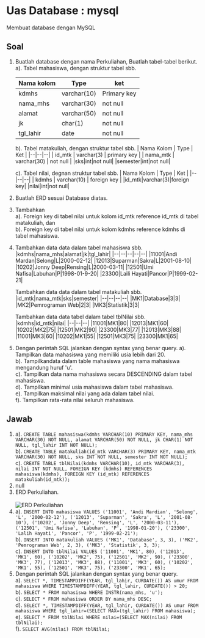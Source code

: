 # Uas Database : mysql
Membuat database dengan MySQL

## Soal
 1. Buatlah database dengan nama Perkuliahan, Buatlah tabel-tabel berikut.<br>
	 a). Tabel mahasiswa, dengan struktur tabel sbb.
		 
    |Nama kolom|Type  | ket|
    |--|--|--|
    |kdmhs |varchar(10)  | Primary key |
    |nama_mhs | varchar(30) | not null |
    |alamat | varchar(50) | not null |
    |jk | char(1) | not null |
    |tgl_lahir | date | not null|
    
	b). Tabel matakuliah, dengan struktur tabel sbb.
    | Nama Kolom | Type | Ket |
    |--|--|--|
    | id_mtk | varchar(3) | primary key |
    | nama_mtk | varchar(30) | not null |
    |sks|int|not null|
    |semester|int|not null|
    
	c). Tabel nilai, degnan struktur tabel sbb.
    | Nama Kolom | Type | Ket |
    |--|--|--|
    | kdmhs | varchar(10) | foreign key |
    |id_mtk|varchar(3)|foreign key|
    |nilai|int|not null|
    
 2. Buatlah ERD sesuai Database diatas.
 3. Tambahkan <br>
   a). Foreign key di tabel nilai untuk kolom id_mtk reference id_mtk di tabel matakuliah, dan<br>
   b). Foreign key di tabel nilai untuk kolom kdmhs reference kdmhs di tabel mahasiswa.
 4. Tambahkan data data dalam tabel mahasiswa sbb. <br>
    |kdmhs|nama_mhs|alamat|jk|tgl_lahir|
    |--|--|--|--|--|
    |11001|Andi Mardan|Selong|L|2000-02-12|
    |12013|Suparman|Sakra|L|2001-08-10|
    |10202|Jonny Deep|Rensing|L|2000-03-11|
    |12501|Umi Nafisa|Labuhan|P|1998-01-9-20|
    |23300|Laili Hayati|Pancor|P|1999-02-21|
    
    Tambahkan data data dalam tabel matakuliah sbb.<br>
    |id_mtk|nama_mtk|sks|semester|
    |--|--|--|--|
    |MK1|Database|3|3|
    |MK2|Pemrograman Web|2|3|
    |MK3|Statistik|3|3|
    
    Tambahkan data data tabel dalam tabel tblNilai sbb.<br>
    |kdmhs|id_mtk|nilai|
    |--|--|--|
    |11001|MK1|80|
    |12013|MK1|60|
    |10202|MK2|75|
    |12501|MK2|90|
    |23300|MK3|77|
    |12013|MK3|88|
    |11001|MK3|60|
    |10202|MK1|55|
    |12501|MK3|75|
    |23300|MK1|65|
 5. Dengan perintah SQL jalankan dengan syntax yang benar query.
	 a). Tampilkan data mahasiswa yang memiliki usia lebih dari 20.<br>
	 b). Tampilkandata dalam table mahasiswa yang nama mahasiswa mengandung huruf 'u'.<br>
	 c). Tampilkan data nama mahasiswa secara DESCENDING dalam tabel mahasiswa.<br>
	 d). Tampilkan minimal usia mahasiswa dalam tabel mahasiswa.<br>
	 e). Tampilkan maksimal nilai yang ada dalam tabel nilai.<br>
	 f). Tampilkan rata-rata nilai seluruh mahasiswa.
## Jawab

 1. a). `CREATE TABLE mahasiswa(kdmhs VARCHAR(10) PRIMARY KEY, nama_mhs VARCHAR(30) NOT NULL, alamat VARCHAR(50) NOT NULL, jk CHAR(1) NOT NULL, tgl_lahir INT NOT NULL);`<br>
    b). `CREATE TABLE matakuliah(id_mtk VARCHAR(3) PRIMARY KEY, nama_mtk VARCHAR(30) NOT NULL, sks INT NOT NULL, semester INT NOT NULL);`<br>
    c). `CREATE TABLE tblNilai(kdmhs VARCHAR(10), id_mtk VARCHAR(3), nilai INT NOT NULL, FOREIGN KEY (kdmhs) REFERENCES mahasiswa(kdmhs), FOREIGN KEY (id_mtk) REFERENCES matakuliah(id_mtk));` 
 2. null
 3. ERD Perkuliahan. <br><br>
    ![ERD Perkuliahan](https://github.com/bayiPetani/kuliah/blob/main/images/erd.png)
 4. a). `INSERT INTO mahasiswa VALUES ('11001', 'Andi Mardian', 'Selong', 'L', '2000-02-12'), ('12013', 'Suparman', 'Sakra', 'L', '2001-08-10'), ('10202', 'Jonny Deep', 'Rensing', 'L', '2000-03-11'), ('12501', 'Umi Nafisa', 'Labuhan', 'P', '1998-01-20'), ('23300', 'Lalih Hayati', 'Pancor', 'P', '1999-02-21');` <br>
    b). `INSERT INTO matakuliah VALUES ('MK1', 'Database', 3, 3), ('MK2', 'Pemrograman Web', 2, 3), ('MK3', 'Statistik', 3, 3);`<br>
    c). `INSERT INTO tblNilai VALUES ('11001', 'MK1', 80), ('12013', 'MK1', 60), ('10202', 'MK2', 75), ('12501', 'MK2', 90), ('23300', 'MK3', 77), ('12013', 'MK3', 88), ('11001', 'MK3', 60), ('10202', 'MK1', 55), ('12501', 'MK3', 75), ('23300', 'MK1', 65);`
 5. Dengan perintah SQL jalankan dengan syntax yang benar query.<br>
	 a). `SELECT *, TIMESTAMPDIFF(YEAR, tgl_lahir, CURDATE()) AS umur FROM mahasiswa WHERE TIMESTAMPDIFF(YEAR, tgl_lahir, CURDATE()) > 20;`<br>
	 b). `SELECT * FROM mahasiswa WHERE INSTR(nama_mhs, 'u');`<br>
	 c). `SELECT * FROM mahasiswa ORDER BY nama_mhs DESC;`<br>
	 d).  `SELECT *, TIMESTAMPDIFF(YEAR, tgl_lahir, CURDATE()) AS umur FROM mahasiswa WHERE tgl_lahir=(SELECT MAX=(tgl_lahir) FROM mahasiswa);`<br>
	 e). `SELECT * FROM tblNilai WHERE nilai=(SELECT MAX(nilai) FROM tblNilai);`<br>
	 f). `SELECT AVG(nilai) FROM tblNilai;`
